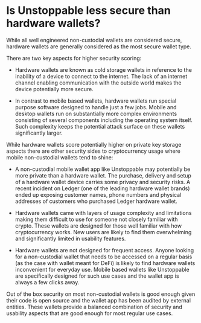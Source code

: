 # Is Unstoppable less secure than hardware wallets?

While all well engineered non-custodial wallets are considered secure, hardware wallets are generally considered as the most secure wallet type.

There are two key aspects for higher security scoring:

- Hardware wallets are known as cold storage wallets in reference to the inability of a device to connect to the internet. The lack of an internet channel enabling communication with the outside world makes the device potentially more secure.

- In contrast to mobile based wallets, hardware wallets run special purpose software designed to handle just a few jobs. Mobile and desktop wallets run on substantially more complex environments consisting of several components including the operating system itself. Such complexity keeps the potential attack surface on these wallets significantly larger.

While hardware wallets score potentially higher on private key storage aspects there are other security sides to cryptocurrency usage where mobile non-custodial wallets tend to shine:

- A non-custodial mobile wallet app like Unstoppable may potentially be more private than a hardware wallet. The purchase, delivery and setup of a hardware wallet device carries some privacy and security risks. A recent incident on Ledger (one of the leading hardware wallet brands) ended up exposing customer names, phone numbers and physical addresses of customers who purchased Ledger hardware wallet.

- Hardware wallets came with layers of usage complexity and limitations making them difficult to use for someone not closely familiar with crypto. These wallets are designed for those well familiar with how cryptocurrency works. New users are likely to find them overwhelming and significantly limited in usability features.

- Hardware wallets are not designed for frequent access. Anyone looking for a non-custodial wallet that needs to be accessed on a regular basis (as the case with wallet meant for DeFi) is likely to find hardware wallets inconvenient for everyday use. Mobile based wallets like Unstoppable are specifically designed for such use cases and the wallet app is always a few clicks away.

Out of the box security on most non-custodial wallets is good enough given their code is open source and the wallet app has been audited by external entities. These wallets provide a balanced combination of security and usability aspects that are good enough for most regular use cases.
